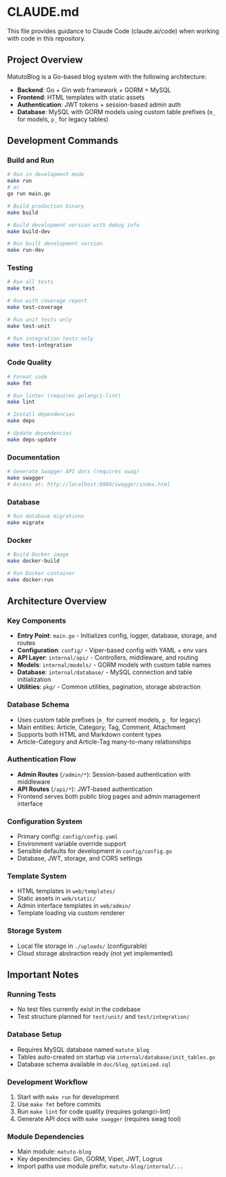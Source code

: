 # CLAUDE.md

This file provides guidance to Claude Code (claude.ai/code) when working with code in this repository.

## Project Overview

MatutoBlog is a Go-based blog system with the following architecture:
- **Backend**: Go + Gin web framework + GORM + MySQL
- **Frontend**: HTML templates with static assets
- **Authentication**: JWT tokens + session-based admin auth
- **Database**: MySQL with GORM models using custom table prefixes (`m_` for models, `p_` for legacy tables)

## Development Commands

### Build and Run
```bash
# Run in development mode
make run
# or
go run main.go

# Build production binary
make build

# Build development version with debug info
make build-dev

# Run built development version
make run-dev
```

### Testing
```bash
# Run all tests
make test

# Run with coverage report
make test-coverage

# Run unit tests only
make test-unit

# Run integration tests only
make test-integration
```

### Code Quality
```bash
# Format code
make fmt

# Run linter (requires golangci-lint)
make lint

# Install dependencies
make deps

# Update dependencies
make deps-update
```

### Documentation
```bash
# Generate Swagger API docs (requires swag)
make swagger
# Access at: http://localhost:8080/swagger/index.html
```

### Database
```bash
# Run database migrations
make migrate
```

### Docker
```bash
# Build Docker image
make docker-build

# Run Docker container
make docker-run
```

## Architecture Overview

### Key Components
- **Entry Point**: `main.go` - Initializes config, logger, database, storage, and routes
- **Configuration**: `config/` - Viper-based config with YAML + env vars
- **API Layer**: `internal/api/` - Controllers, middleware, and routing
- **Models**: `internal/models/` - GORM models with custom table names
- **Database**: `internal/database/` - MySQL connection and table initialization
- **Utilities**: `pkg/` - Common utilities, pagination, storage abstraction

### Database Schema
- Uses custom table prefixes (`m_` for current models, `p_` for legacy)
- Main entities: Article, Category, Tag, Comment, Attachment
- Supports both HTML and Markdown content types
- Article-Category and Article-Tag many-to-many relationships

### Authentication Flow
- **Admin Routes** (`/admin/*`): Session-based authentication with middleware
- **API Routes** (`/api/*`): JWT-based authentication
- Frontend serves both public blog pages and admin management interface

### Configuration System
- Primary config: `config/config.yaml`
- Environment variable override support
- Sensible defaults for development in `config/config.go`
- Database, JWT, storage, and CORS settings

### Template System
- HTML templates in `web/templates/`
- Static assets in `web/static/`
- Admin interface templates in `web/admin/`
- Template loading via custom renderer

### Storage System
- Local file storage in `./uploads/` (configurable)
- Cloud storage abstraction ready (not yet implemented)

## Important Notes

### Running Tests
- No test files currently exist in the codebase
- Test structure planned for `test/unit/` and `test/integration/`

### Database Setup
- Requires MySQL database named `matuto_blog`
- Tables auto-created on startup via `internal/database/init_tables.go`
- Database schema available in `doc/blog_optimized.sql`

### Development Workflow
1. Start with `make run` for development
2. Use `make fmt` before commits
3. Run `make lint` for code quality (requires golangci-lint)
4. Generate API docs with `make swagger` (requires swag tool)

### Module Dependencies
- Main module: `matuto-blog`
- Key dependencies: Gin, GORM, Viper, JWT, Logrus
- Import paths use module prefix: `matuto-blog/internal/...`